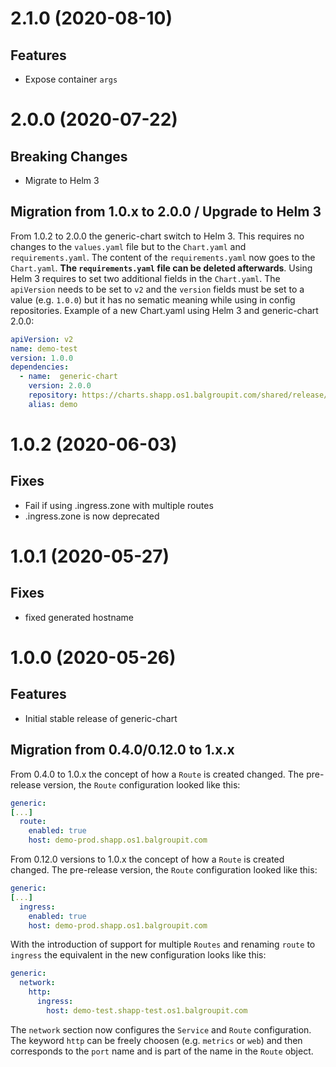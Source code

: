# 2.1.0 (2020-08-10)
## Features
- Expose container `args`

# 2.0.0 (2020-07-22)
## Breaking Changes
- Migrate to Helm 3

## Migration from 1.0.x to 2.0.0 / Upgrade to Helm 3
From 1.0.2 to 2.0.0 the generic-chart switch to Helm 3. This requires no changes to the `values.yaml` file but to the `Chart.yaml` and `requirements.yaml`. The content of the `requirements.yaml` now goes to the `Chart.yaml`. **The `requirements.yaml` file can be deleted afterwards**. Using Helm 3 requires to set two additional fields in the `Chart.yaml`. The `apiVersion` needs to be set to `v2` and the `version` fields must be set to a value (e.g. `1.0.0`) but it has no sematic meaning while using in config repositories.
Example of a new Chart.yaml using Helm 3 and generic-chart 2.0.0:
```yaml
apiVersion: v2
name: demo-test
version: 1.0.0
dependencies:
  - name:  generic-chart
    version: 2.0.0
    repository: https://charts.shapp.os1.balgroupit.com/shared/release/
    alias: demo
```

# 1.0.2 (2020-06-03)
## Fixes
- Fail if using .ingress.zone with multiple routes
- .ingress.zone is now deprecated 

# 1.0.1 (2020-05-27)
## Fixes
- fixed generated hostname

# 1.0.0 (2020-05-26)
## Features
- Initial stable release of generic-chart

## Migration from 0.4.0/0.12.0 to 1.x.x
From 0.4.0 to 1.0.x the concept of how a `Route` is created changed. The pre-release version, the `Route` configuration looked like this:
```yaml
generic:
[...]
  route:
    enabled: true
    host: demo-prod.shapp.os1.balgroupit.com
```
From 0.12.0 versions to 1.0.x the concept of how a `Route` is created changed. The pre-release version, the `Route` configuration looked like this:
```yaml
generic:
[...]
  ingress:
    enabled: true
    host: demo-prod.shapp.os1.balgroupit.com
```

With the introduction of support for multiple `Routes` and renaming `route` to `ingress` the equivalent in the new configuration looks like this:
```yaml
generic:
  network:
    http:
      ingress:
        host: demo-test.shapp-test.os1.balgroupit.com

``` 
The `network` section now configures the `Service` and `Route` configuration. The keyword `http` can be freely choosen (e.g. `metrics` or `web`) and then corresponds to the `port` name and is part of the name in the `Route` object.

